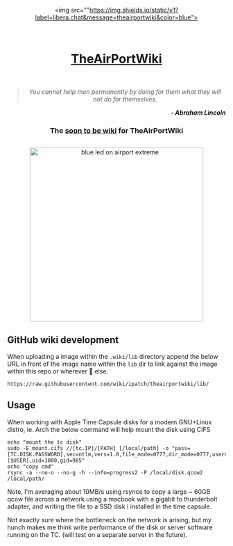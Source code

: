 <div align="center">

<img src=""https://img.shields.io/static/v1?label=libera.chat&message=theairportwiki&color=blue"></img>

</div>
<br />
<div align="center">
<h1><a href="http://theairportwiki.com">TheAirPortWiki</a></h1>
</div>
<br />

<div align="center">

> _You cannot help men permanently by doing for them what they will not do for themselves._<br />

</div>

<div align="right">

***- Abraham Lincoln***

</div>

<div align="center">

### The [soon to be wiki](https://github.com/ipatch/theairportwiki/wiki) for TheAirPortWiki

</div>

##

<div align="center">
<img src="https://github.com/ipatch/theairportwiki/blob/ipatch/dev/media/airport-awesome-blue.JPG" alt="blue led on airport extreme" width="400">
</div>

##

## GitHub wiki development

When uploading a image within the `.wiki/lib` directory append the below URL in front of the image name within the `lib` dir to link against the image within this repo or wherever  🌈 else.

```shell
https://raw.githubusercontent.com/wiki/ipatch/theairportwiki/lib/
```

## Usage

<a name="usage"></a>

When working with Apple Time Capsule disks for a modern GNU+Linux distro, ie. Arch the below command will help mount the disk using CIFS

```shell
echo "mount the tc disk"
sudo -E mount.cifs //[tc.IP]/[PATH] [/local/path] -o "pass=[TC.DISK.PASSWORD],sec=ntlm,vers=1.0,file_mode=0777,dir_mode=0777,username=[$USER],uid=1000,gid=985"
echo "copy cmd"
rsync -a --no-o --no-g -h --info=progress2 -P /local/disk.qcow2 /local/path/
```

Note, I'm averaging about 10MB/s using rsynce to copy a large ~ 60GB qcow file across a network using a macbook with a gigabit to thunderbolt adapter, and writing the file to a SSD disk i installed in the time capsule.

Not exactly sure where the bottleneck on the network is arising, but my hunch makes me think write performance of the disk or server software running on the TC. (will test on a separate server in the future).
